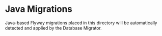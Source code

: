 # Java Migrations
Java-based Flyway migrations placed in this directory will be automatically detected and applied by the Database Migrator.
